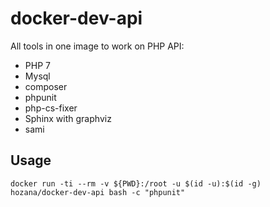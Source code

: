 # docker-dev-api

All tools in one image to work on PHP API:
- PHP 7
- Mysql
- composer
- phpunit
- php-cs-fixer
- Sphinx with graphviz
- sami

## Usage

	docker run -ti --rm -v ${PWD}:/root -u $(id -u):$(id -g) hozana/docker-dev-api bash -c "phpunit"
